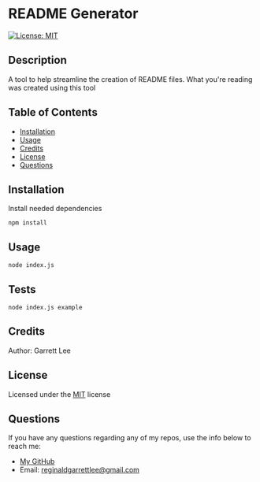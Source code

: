 # README Generator

[![License: MIT](https://img.shields.io/badge/License-MIT-yellow.svg)](https://opensource.org/licenses/MIT)

## Description

A tool to help streamline the creation of README files. What you're reading was created using this tool


## Table of Contents

- [Installation](#installation)
- [Usage](#usage)
- [Credits](#credits)
- [License](#license)
- [Questions](#questions)

## Installation

Install needed dependencies

`npm install`

## Usage

`node index.js`

## Tests

`node index.js example`

## Credits

Author: Garrett Lee


## License

Licensed under the [MIT](https://opensource.org/licenses/MIT) license


## Questions

If you have any questions regarding any of my repos, use the info below to reach me:

- [My GitHub](https://github.com/RGarrettLee)
- Email: reginaldgarrettlee@gmail.com
